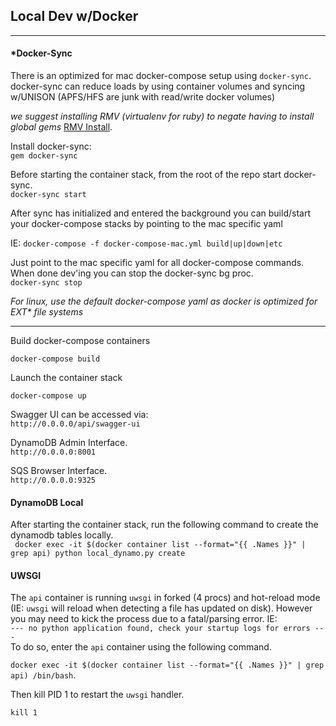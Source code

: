 ## Local Dev w/Docker

------------
#### *Docker-Sync

There is an optimized for mac docker-compose setup using `docker-sync`.   
docker-sync can reduce loads by using container volumes and syncing w/UNISON (APFS/HFS are junk with read/write docker volumes)

*we suggest installing RMV (virtualenv for ruby) to negate having to install global gems* [RMV Install](https://rvm.io/rvm/install).   

Install docker-sync:   
`gem docker-sync`

Before starting the container stack, from the root of the repo start docker-sync.  
`docker-sync start`

After sync has initialized and entered the background you can build/start your docker-compose stacks by pointing to the mac specific yaml

IE: `docker-compose -f docker-compose-mac.yml build|up|down|etc`

Just point to the mac specific yaml for all docker-compose commands.   
When done dev'ing you can stop the docker-sync bg proc.   
`docker-sync stop`

*For linux, use the default docker-compose yaml as docker is optimized for EXT\* file systems*

--------------

Build docker-compose containers

`docker-compose build`

Launch the container stack

`docker-compose up`

Swagger UI can be accessed via:  
`http://0.0.0.0/api/swagger-ui`

DynamoDB Admin Interface.  
`http://0.0.0.0:8001`

SQS Browser Interface.  
`http://0.0.0.0:9325`

#### DynamoDB Local
After starting the container stack, run the following command to create the dynamodb tables locally.  
` docker exec -it $(docker container list --format="{{ .Names }}" | grep api) python local_dynamo.py create`


#### UWSGI
The `api` container is running `uwsgi` in forked (4 procs) and hot-reload mode (IE: `uwsgi` will reload when detecting a file has updated on disk). However you may need to kick the process due to a fatal/parsing error.  IE:   
`--- no python application found, check your startup logs for errors ---`   
To do so, enter the `api` container using the following command.  

`docker exec -it $(docker container list --format="{{ .Names }}" | grep api) /bin/bash`.  

Then kill PID 1 to restart the `uwsgi` handler.  

`kill 1`